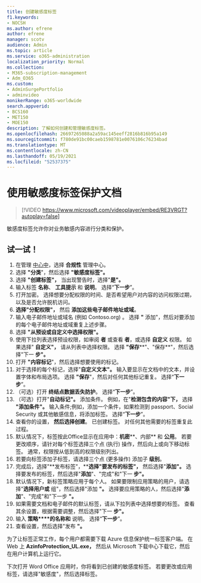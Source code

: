 ```yaml
---
title: 创建敏感度标签
f1.keywords:
- NOCSH
ms.author: efrene
author: efrene
manager: scotv
audience: Admin
ms.topic: article
ms.service: o365-administration
localization_priority: Normal
ms.collection:
- M365-subscription-management
- Adm_O365
ms.custom:
- AdminSurgePortfolio
- adminvideo
monikerRange: o365-worldwide
search.appverid:
- BCS160
- MET150
- MOE150
description: 了解如何创建和管理敏感度标签。
ms.openlocfilehash: 26697265088a2a59ac145eeff2816b816b95a149
ms.sourcegitcommit: f780de91bc00caeb1598781e0076106c76234bad
ms.translationtype: MT
ms.contentlocale: zh-CN
ms.lasthandoff: 05/19/2021
ms.locfileid: "52537375"
---
```

# <a name="protect-documents-with-sensitivity-labels"></a>使用敏感度标签保护文档

> [!VIDEO https://www.microsoft.com/videoplayer/embed/RE3VRGT?autoplay=false]

敏感度标签允许你对业务敏感内容进行分类和保护。

## <a name="try-it"></a>试一试！

1. 在管理 [中心中](https://admin.microsoft.com)，选择 **合规性** 管理中心。
1. 选择 **"分类**"，然后选择 **"敏感度标签"。**
1. 选择 **"创建标签"，** 当出现警告时，选择"**是"。**
1. 输入标签 **名称**、 **工具提示** 和 **说明**。 选择“**下一步**”。
1. 打开加密。 选择想要分配权限的时间、是否希望用户对内容的访问权限过期，以及是否允许脱机访问。
1. **选择"分配权限"，** 然后 **添加这些电子邮件地址或域**。
1. 输入电子邮件地址或域名 (例如 Contoso.org) 。  选择 **"** 添加"，然后对要添加的每个电子邮件地址或域重复上述步骤。
1. 选择 **"从预设或自定义中选择权限"。**
1. 使用下拉列表选择预设权限，如审阅 **者** 或查看 **者**，或选择 **自定义** 权限。 如果选择" **自定义"，** 请从列表中选择权限。 选择 **"保存****"、"保存**"，然后选择"下一 **步"。**
1. 打开 **"内容标记**"，然后选择想要使用的标记。
1. 对于选择的每个标记，选择"**自定义文本"。** 输入要显示在文档中的文本，并设置字体和布局选项。 选择 **"保存**"，然后对任何其他标记重复。 选择“**下一步**”。
1. （可选）打开 **终结点数据丢失防护**。 选择“**下一步**”。
1. （可选）打开"**自动标记"。** 添加条件。 例如，在"**检测包含的内容"下，** 选择 **"添加条件"。** 输入条件;例如，添加一个条件，如果检测到 passport、Social Security 或其他敏感信息，将添加标签。 选择“**下一步**”。
1. 查看你的设置， **然后选择创建**。 已创建标签。 对任何其他需要的标签重复此过程。
1. 默认情况下，标签按此Office显示在应用中：**机密****、内部** 和 **公用**。 若要更改顺序，请针对每个标签选择三个点 (执行) 操作，然后向上或向下移动标签。 通常，权限按从低到高的权限级别列出。
1. 若要向标签添加子标签，请选择三个点 (更多操作) 添加子 **级别**。
1. 完成后，选择"**发布标签"，****选择"要发布的标签"，** 然后选择"**添加"。** 选择要发布的标签，然后选择"**添加**"、"完成"和"下一 **步"。**
1. 默认情况下，新标签策略应用于每个人。 如果要限制应用策略的用户，请选择"**选择用户或** 组"，然后选择"添加 **"。** 选择要应用策略的人，然后选择"**添加**"、"完成"和"下一步 **"。**
1. 如果需要文档和电子邮件的默认标签，请从下拉列表中选择想要的标签。 查看其余设置，根据需要调整，然后选择"下一 **步"。**
1. 输入 **策略****的名称和** 说明。 选择“**下一步**”。
1. 查看设置，然后选择"发布 **"。**

为了让标签正常工作，每个用户都需要下载 Azure 信息保护统一标签客户端。 在 Web 上 **AzinfoProtection_UL.exe，** 然后从 Microsoft 下载中心下载它，然后在用户计算机上运行它。

下次打开 Word Office 应用时，你将看到已创建的敏感度标签。 若要更改或应用标签，请选择"敏感度"，然后选择标签。

